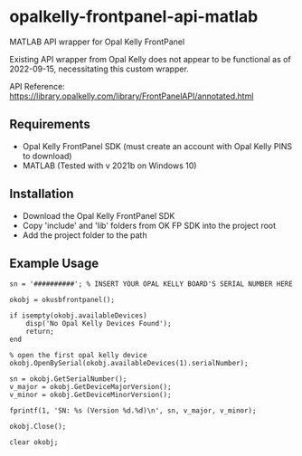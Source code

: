 # opalkelly-frontpanel-api-matlab
 MATLAB API wrapper for Opal Kelly FrontPanel
 
 Existing API wrapper from Opal Kelly does not appear to be functional as of 2022-09-15, necessitating this custom wrapper.
 
 API Reference: https://library.opalkelly.com/library/FrontPanelAPI/annotated.html
 
 
## Requirements
- Opal Kelly FrontPanel SDK (must create an account with Opal Kelly PINS to download)
- MATLAB (Tested with v 2021b on Windows 10)

## Installation
- Download the Opal Kelly FrontPanel SDK
- Copy 'include' and 'lib' folders from OK FP SDK into the project root
- Add the project folder to the path

## Example Usage
```
sn = '##########'; % INSERT YOUR OPAL KELLY BOARD'S SERIAL NUMBER HERE

okobj = okusbfrontpanel();

if isempty(okobj.availableDevices)
    disp('No Opal Kelly Devices Found');
    return;
end

% open the first opal kelly device
okobj.OpenBySerial(okobj.availableDevices(1).serialNumber);

sn = okobj.GetSerialNumber();
v_major = okobj.GetDeviceMajorVersion();
v_minor = okobj.GetDeviceMinorVersion();

fprintf(1, 'SN: %s (Version %d.%d)\n', sn, v_major, v_minor);

okobj.Close();

clear okobj;
```
